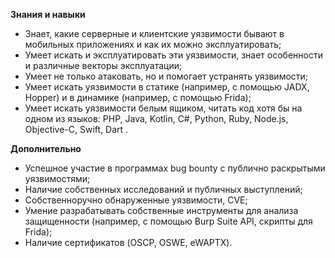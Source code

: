 **Знания и навыки**

- Знает, какие серверные и клиентские уязвимости бывают в мобильных приложениях и как их можно эксплуатировать;
- Умеет искать и эксплуатировать эти уязвимости, знает особенности и различные векторы эксплуатации;
- Умеет не только атаковать, но и помогает устранять уязвимости;
- Умеет искать уязвимости в статике (например, с помощью JADX, Hopper) и в динамике (например, с помощью Frida);
- Умеет искать уязвимости белым ящиком, читать код хотя бы на одном из языков: PHP, Java, Kotlin, C#, Python, Ruby, Node.js, Objective-C, Swift, Dart .

**Дополнительно**

- Успешное участие в программах bug bounty с публично раскрытыми уязвимостями;
- Наличие собственных исследований и публичных выступлений;
- Собственноручно обнаруженные уязвимости, CVE;
- Умение разрабатывать собственные инструменты для анализа защищенности (например, с помощью Burp Suite API, скрипты для Frida);
- Наличие сертификатов (OSCP, OSWE, eWAPTX).